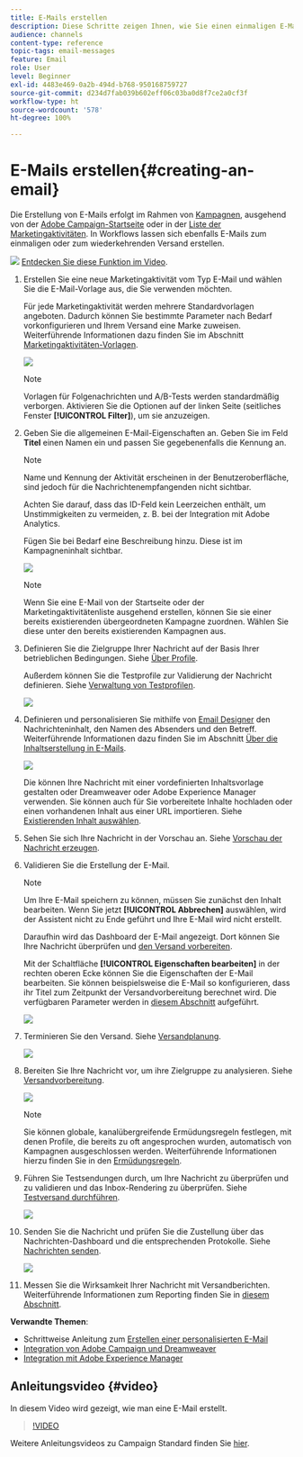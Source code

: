 ```yaml
---
title: E-Mails erstellen
description: Diese Schritte zeigen Ihnen, wie Sie einen einmaligen E-Mail-Versand mit Adobe Campaign erstellen können.
audience: channels
content-type: reference
topic-tags: email-messages
feature: Email
role: User
level: Beginner
exl-id: 4483e469-0a2b-494d-b768-950168759727
source-git-commit: d234d7fab039b602eff06c03ba0d8f7ce2a0cf3f
workflow-type: ht
source-wordcount: '578'
ht-degree: 100%

---
```


# E-Mails erstellen{#creating-an-email}

Die Erstellung von E-Mails erfolgt im Rahmen von [Kampagnen](../../start/using/marketing-activities.md#creating-a-marketing-activity), ausgehend von der [Adobe Campaign-Startseite](../../start/using/interface-description.md#home-page) oder in der [Liste der Marketingaktivitäten](../../start/using/marketing-activities.md#about-marketing-activities). In Workflows lassen sich ebenfalls E-Mails zum einmaligen oder zum wiederkehrenden Versand erstellen.

![](assets/do-not-localize/how-to-video.png) [Entdecken Sie diese Funktion im Video](#video).

1. Erstellen Sie eine neue Marketingaktivität vom Typ E-Mail und wählen Sie die E-Mail-Vorlage aus, die Sie verwenden möchten.

   Für jede Marketingaktivität werden mehrere Standardvorlagen angeboten. Dadurch können Sie bestimmte Parameter nach Bedarf vorkonfigurieren und Ihrem Versand eine Marke zuweisen. Weiterführende Informationen dazu finden Sie im Abschnitt [Marketingaktivitäten-Vorlagen](../../start/using/marketing-activity-templates.md).

   ![](assets/email_creation_1.png)

   >[!NOTE]
   >
   >Vorlagen für Folgenachrichten und A/B-Tests werden standardmäßig verborgen. Aktivieren Sie die Optionen auf der linken Seite (seitliches Fenster **[!UICONTROL Filter]**), um sie anzuzeigen.

1. Geben Sie die allgemeinen E-Mail-Eigenschaften an. Geben Sie im Feld **Titel** einen Namen ein und passen Sie gegebenenfalls die Kennung an.

   >[!NOTE]
   >
   >Name und Kennung der Aktivität erscheinen in der Benutzeroberfläche, sind jedoch für die Nachrichtenempfangenden nicht sichtbar.
   >
   >Achten Sie darauf, dass das ID-Feld kein Leerzeichen enthält, um Unstimmigkeiten zu vermeiden, z. B. bei der Integration mit Adobe Analytics.

   Fügen Sie bei Bedarf eine Beschreibung hinzu. Diese ist im Kampagneninhalt sichtbar.

   ![](assets/email_creation_2.png)

   >[!NOTE]
   >
   >Wenn Sie eine E-Mail von der Startseite oder der Marketingaktivitätenliste ausgehend erstellen, können Sie sie einer bereits existierenden übergeordneten Kampagne zuordnen. Wählen Sie diese unter den bereits existierenden Kampagnen aus.

1. Definieren Sie die Zielgruppe Ihrer Nachricht auf der Basis Ihrer betrieblichen Bedingungen. Siehe [Über Profile](../../audiences/using/about-profiles.md).

   Außerdem können Sie die Testprofile zur Validierung der Nachricht definieren. Siehe [Verwaltung von Testprofilen](../../audiences/using/managing-test-profiles.md).

   ![](assets/email_creation_3.png)

1. Definieren und personalisieren Sie mithilfe von [Email Designer](../../designing/using/designing-content-in-adobe-campaign.md) den Nachrichteninhalt, den Namen des Absenders und den Betreff. Weiterführende Informationen dazu finden Sie im Abschnitt [Über die Inhaltserstellung in E-Mails](../../designing/using/designing-content-in-adobe-campaign.md).

   ![](assets/email_creation_4.png)

   Die können Ihre Nachricht mit einer vordefinierten Inhaltsvorlage gestalten oder Dreamweaver oder Adobe Experience Manager verwenden. Sie können auch für Sie vorbereitete Inhalte hochladen oder einen vorhandenen Inhalt aus einer URL importieren. Siehe [Existierenden Inhalt auswählen](../../designing/using/using-existing-content.md).

1. Sehen Sie sich Ihre Nachricht in der Vorschau an. Siehe [Vorschau der Nachricht erzeugen](../../sending/using/previewing-messages.md).
1. Validieren Sie die Erstellung der E-Mail.

   >[!NOTE]
   >
   >Um Ihre E-Mail speichern zu können, müssen Sie zunächst den Inhalt bearbeiten. Wenn Sie jetzt **[!UICONTROL Abbrechen]** auswählen, wird der Assistent nicht zu Ende geführt und Ihre E-Mail wird nicht erstellt.

   Daraufhin wird das Dashboard der E-Mail angezeigt. Dort können Sie Ihre Nachricht überprüfen und [den Versand vorbereiten](../../sending/using/preparing-the-send.md).

   Mit der Schaltfläche **[!UICONTROL Eigenschaften bearbeiten]** in der rechten oberen Ecke können Sie die Eigenschaften der E-Mail bearbeiten. Sie können beispielsweise die E-Mail so konfigurieren, dass ihr Titel zum Zeitpunkt der Versandvorbereitung berechnet wird. Die verfügbaren Parameter werden in [diesem Abschnitt](../../administration/using/configuring-email-channel.md#list-of-email-properties) aufgeführt.

   ![](assets/delivery_dashboard_2.png)

1. Terminieren Sie den Versand. Siehe [Versandplanung](../../sending/using/about-scheduling-messages.md).

   ![](assets/delivery_planning.png)

1. Bereiten Sie Ihre Nachricht vor, um ihre Zielgruppe zu analysieren. Siehe [Versandvorbereitung](../../sending/using/confirming-the-send.md).

   ![](assets/preparing_delivery_2.png)

   >[!NOTE]
   >
   >Sie können globale, kanalübergreifende Ermüdungsregeln festlegen, mit denen Profile, die bereits zu oft angesprochen wurden, automatisch von Kampagnen ausgeschlossen werden. Weiterführende Informationen hierzu finden Sie in den [Ermüdungsregeln](../../sending/using/fatigue-rules.md).

1. Führen Sie Testsendungen durch, um Ihre Nachricht zu überprüfen und zu validieren und das Inbox-Rendering zu überprüfen. Siehe [Testversand durchführen](../../sending/using/sending-proofs.md).

   ![](assets/bat_select.png)

1. Senden Sie die Nachricht und prüfen Sie die Zustellung über das Nachrichten-Dashboard und die entsprechenden Protokolle. Siehe [Nachrichten senden](../../sending/using/confirming-the-send.md).

   ![](assets/confirm_delivery.png)

1. Messen Sie die Wirksamkeit Ihrer Nachricht mit Versandberichten. Weiterführende Informationen zum Reporting finden Sie in [diesem Abschnitt](../../reporting/using/about-dynamic-reports.md).

**Verwandte Themen**:

* Schrittweise Anleitung zum [Erstellen einer personalisierten E-Mail](../../channels/using/key-steps-to-send-a-message.md)
* [ Integration von Adobe Campaign und Dreamweaver](../../designing/using/using-integrations.md#editing-content-in-dreamweaver)
* [Integration mit Adobe Experience Manager](../../integrating/using/integrating-with-experience-manager.md)

## Anleitungsvideo {#video}

In diesem Video wird gezeigt, wie man eine E-Mail erstellt.

>[!VIDEO](https://video.tv.adobe.com/v/23721?quality=12)

Weitere Anleitungsvideos zu Campaign Standard finden Sie [hier](https://experienceleague.adobe.com/docs/campaign-standard-learn/tutorials/overview.html?lang=de).
